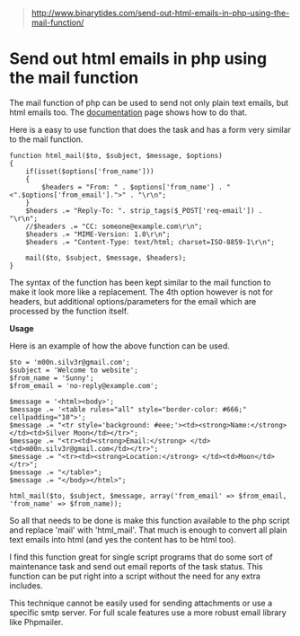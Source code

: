 > <http://www.binarytides.com/send-out-html-emails-in-php-using-the-mail-function/>

# Send out html emails in php using the mail function

The mail function of php can be used to send not only plain text emails, but html emails too. The [documentation](http://php.net/manual/en/function.mail.php) page shows how to do that.

Here is a easy to use function that does the task and has a form very similar to the mail function.

	function html_mail($to, $subject, $message, $options)
	{
		if(isset($options['from_name']))
		{
			$headers = "From: " . $options['from_name'] . "<".$options['from_email'].">" . "\r\n";
		}
		$headers .= "Reply-To: ". strip_tags($_POST['req-email']) . "\r\n";
		//$headers .= "CC: someone@example.com\r\n";
		$headers .= "MIME-Version: 1.0\r\n";
		$headers .= "Content-Type: text/html; charset=ISO-8859-1\r\n"; 
		
		mail($to, $subject, $message, $headers);
	}

The syntax of the function has been kept similar to the mail function to make it look more like a replacement. The 4th option however is not for headers, but additional options/parameters for the email which are processed by the function itself.

**Usage**

Here is an example of how the above function can be used.

	$to = 'm00n.silv3r@gmail.com';
	$subject = 'Welcome to website';
	$from_name = 'Sunny';
	$from_email = 'no-reply@example.com';
	
	$message = '<html><body>';
	$message .= '<table rules="all" style="border-color: #666;" cellpadding="10">';
	$message .= "<tr style='background: #eee;'><td><strong>Name:</strong> </td><td>Silver Moon</td></tr>";
	$message .= "<tr><td><strong>Email:</strong> </td><td>m00n.silv3r@gmail.com</td></tr>";
	$message .= "<tr><td><strong>Location:</strong> </td><td>Moon</td></tr>";
	$message .= "</table>";
	$message .= "</body></html>";
	
	html_mail($to, $subject, $message, array('from_email' => $from_email, 'from_name' => $from_name));

So all that needs to be done is make this function available to the php script and replace 'mail' with 'html_mail'. That much is enough to convert all plain text emails into html (and yes the content has to be html too).

I find this function great for single script programs that do some sort of maintenance task and send out email reports of the task status. This function can be put right into a script without the need for any extra includes.

This technique cannot be easily used for sending attachments or use a specific smtp server. For full scale features use a more robust email library like Phpmailer.

